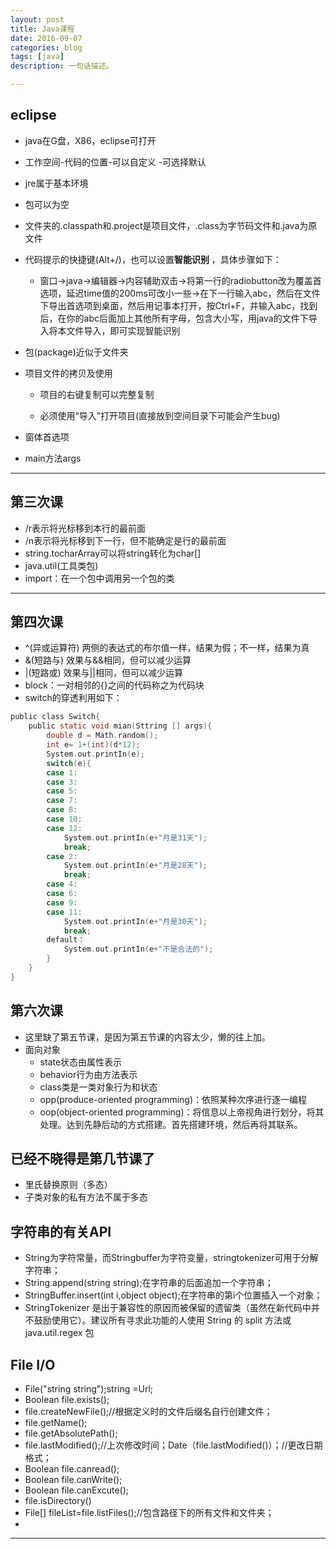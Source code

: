 ```yaml
---
layout: post
title: Java课程
date: 2016-09-07
categories: blog
tags: [java]
description: 一句话描述。

---
```



## eclipse

- java在G盘，X86，eclipse可打开

- 工作空间-代码的位置-可以自定义
  -可选择默认
- jre属于基本环境

- 包可以为空

- 文件夹的.classpath和.project是项目文件，.class为字节码文件和.java为原文件

- 代码提示的快捷键(Alt+/)，也可以设置<b>智能识别</b> ，具体步骤如下：
    - 窗口->java->编辑器->内容辅助双击->将第一行的radiobutton改为覆盖首选项，延迟time值的200ms可改小一些->在下一行输入abc，然后在文件下导出首选项到桌面，然后用记事本打开，按Ctrl+F，并输入abc，找到后，在你的abc后面加上其他所有字母，包含大小写，用java的文件下导入将本文件导入，即可实现智能识别

- 包(package)近似于文件夹

- 项目文件的拷贝及使用

  - 项目的右键复制可以完整复制
  
  - 必须使用“导入”打开项目(直接放到空间目录下可能会产生bug)
  
- 窗体首选项

- main方法args

---

## 第三次课

- /r表示将光标移到本行的最前面
- /n表示将光标移到下一行，但不能确定是行的最前面
- string.tocharArray可以将string转化为char[]
- java.util(工具类包)
- import：在一个包中调用另一个包的类

---

## 第四次课

- ^(异或运算符) 两侧的表达式的布尔值一样，结果为假；不一样，结果为真
- &(短路与) 效果与&&相同，但可以减少运算 
- |(短路或) 效果与||相同，但可以减少运算
- block：一对相邻的{}之间的代码称之为代码块
- switch的穿透利用如下：

```C
public class Switch{
	public static void mian(Sttring [] args){
		double d = Math.random();
		int e= 1+(int)(d*12);
		System.out.printIn(e);
		switch(e){
		case 1:
		case 3:
		case 5:
		case 7:  
		case 8:  
		case 10:  
		case 12:
			System.out.printIn(e+"月是31天"); 
			break; 
		case 2:  
			System.out.printIn(e+"月是28天"); 
			break; 
		case 4:  
		case 6:  
		case 9:  
		case 11:  
			System.out.printIn(e+"月是30天"); 
			break;
		default： 
			System.out.printIn(e+"不是合法的");
		}	
	}
}
```
## 第六次课

- 这里缺了第五节课，是因为第五节课的内容太少，懒的往上加。
- 面向对象
  - state状态由属性表示
  - behavior行为由方法表示
  - class类是一类对象行为和状态
  - opp(produce-oriented programming)：依照某种次序进行逐一编程
  - oop(object-oriented programming)：将信息以上帝视角进行划分，将其处理。达到先静后动的方式搭建。首先搭建环境，然后再将其联系。
  
## 已经不晓得是第几节课了
- 里氏替换原则（多态）
- 子类对象的私有方法不属于多态

## 字符串的有关API
- String为字符常量，而Stringbuffer为字符变量，stringtokenizer可用于分解字符串；
- String.append(string string);在字符串的后面追加一个字符串；
- StringBuffer.insert(int i,object object);在字符串的第i个位置插入一个对象；
- StringTokenizer 是出于兼容性的原因而被保留的遗留类（虽然在新代码中并不鼓励使用它）。建议所有寻求此功能的人使用 String 的 split 方法或 java.util.regex 包

## File I/O
- File("string string");string =Url;
- Boolean file.exists();
- file.createNewFile();//根据定义时的文件后缀名自行创建文件；
- file.getName();
- file.getAbsolutePath();
- file.lastModified();//上次修改时间；Date（file.lastModified()）；//更改日期格式；
- Boolean file.canread();
- Boolean file.canWrite();
- Boolean file.canExcute();
- file.isDirectory()
- File[] fileList=file.listFiles();//包含路径下的所有文件和文件夹；
- 
----


















